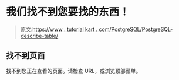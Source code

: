 # 我们找不到您要找的东西！

> 原文:[https://www . tutorial kart . com/PostgreSQL/PostgreSQL-describe-table/](https://www.tutorialkart.com/postgresql/postgresql-describe-table/)

## 找不到页面

找不到您正在查看的页面。请检查 URL，或浏览顶部菜单。